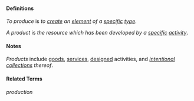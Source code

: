 #### Definitions

*To produce* is *to [create](https://github.com/gcassel/Modular-Organization-Terminology/blob/master/terms/create.md) an [element](https://github.com/gcassel/Modular-Organization-Terminology/blob/master/terms/element.md) of a [specific](https://github.com/gcassel/Modular-Organization-Terminology/blob/master/terms/specific.md) [type](https://github.com/gcassel/Modular-Organization-Terminology/blob/master/terms/type.md)*.

*A product* is *the resource which has been developed by a [specific](https://github.com/gcassel/Modular-Organization-Terminology/blob/master/terms/specification.md) [activity](https://github.com/gcassel/Modular-Organization-Terminology/blob/master/terms/activity.md)*.

#### Notes

*Products* include [goods](https://github.com/gcassel/Modular-Organization-Terminology/blob/master/terms/good.md), [services](https://github.com/gcassel/Modular-Organization-Terminology/blob/master/terms/serve.md), [designed](https://github.com/gcassel/Modular-Organization-Terminology/blob/master/terms/design.md) activities, and *[intentional](https://github.com/gcassel/Modular-Organization-Terminology/blob/master/terms/intend.md) [collections](https://github.com/gcassel/Modular-Organization-Terminology/blob/master/terms/collect.md) thereof*.

#### Related Terms

*production*
